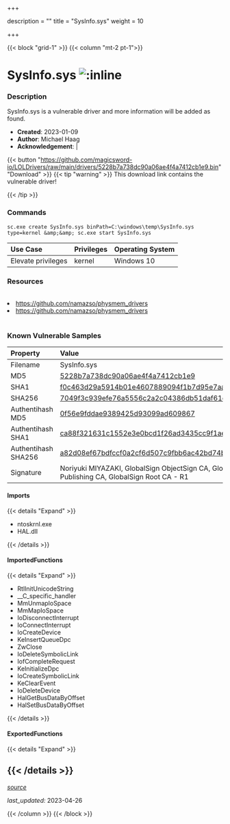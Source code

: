 +++

description = ""
title = "SysInfo.sys"
weight = 10

+++


{{< block "grid-1" >}}
{{< column "mt-2 pt-1">}}


# SysInfo.sys ![:inline](/images/twitter_verified.png) 


### Description

SysInfo.sys is a vulnerable driver and more information will be added as found.

- **Created**: 2023-01-09
- **Author**: Michael Haag
- **Acknowledgement**:  | [](https://twitter.com/)

{{< button "https://github.com/magicsword-io/LOLDrivers/raw/main/drivers/5228b7a738dc90a06ae4f4a7412cb1e9.bin" "Download" >}}
{{< tip "warning" >}}
This download link contains the vulnerable driver!

{{< /tip >}}

### Commands

```
sc.exe create SysInfo.sys binPath=C:\windows\temp\SysInfo.sys type=kernel &amp;&amp; sc.exe start SysInfo.sys
```

| Use Case | Privileges | Operating System | 
|:---- | ---- | ---- |
| Elevate privileges | kernel | Windows 10 |

### Resources
<br>
<li><a href=" https://github.com/namazso/physmem_drivers"> https://github.com/namazso/physmem_drivers</a></li>
<li><a href="https://github.com/namazso/physmem_drivers">https://github.com/namazso/physmem_drivers</a></li>
<br>

### Known Vulnerable Samples

| Property           | Value |
|:-------------------|:------|
| Filename           | SysInfo.sys |
| MD5                | [5228b7a738dc90a06ae4f4a7412cb1e9](https://www.virustotal.com/gui/file/5228b7a738dc90a06ae4f4a7412cb1e9) |
| SHA1               | [f0c463d29a5914b01e4607889094f1b7d95e7aaf](https://www.virustotal.com/gui/file/f0c463d29a5914b01e4607889094f1b7d95e7aaf) |
| SHA256             | [7049f3c939efe76a5556c2a2c04386db51daf61d56b679f4868bb0983c996ebb](https://www.virustotal.com/gui/file/7049f3c939efe76a5556c2a2c04386db51daf61d56b679f4868bb0983c996ebb) |
| Authentihash MD5   | [0f56e9fddae9389425d93099ad609867](https://www.virustotal.com/gui/search/authentihash%253A0f56e9fddae9389425d93099ad609867) |
| Authentihash SHA1  | [ca88f321631c1552e3e0bcd1f26ad3435cc9f1ae](https://www.virustotal.com/gui/search/authentihash%253Aca88f321631c1552e3e0bcd1f26ad3435cc9f1ae) |
| Authentihash SHA256| [a82d08ef67bdfccf0a2cf6d507c9fbb6ac42bd74bf2ade46ec07fe253deb6573](https://www.virustotal.com/gui/search/authentihash%253Aa82d08ef67bdfccf0a2cf6d507c9fbb6ac42bd74bf2ade46ec07fe253deb6573) |
| Signature         | Noriyuki MIYAZAKI, GlobalSign ObjectSign CA, GlobalSign Primary Object Publishing CA, GlobalSign Root CA - R1   |


#### Imports
{{< details "Expand" >}}
* ntoskrnl.exe
* HAL.dll

{{< /details >}}
#### ImportedFunctions
{{< details "Expand" >}}
* RtlInitUnicodeString
* __C_specific_handler
* MmUnmapIoSpace
* MmMapIoSpace
* IoDisconnectInterrupt
* IoConnectInterrupt
* IoCreateDevice
* KeInsertQueueDpc
* ZwClose
* IoDeleteSymbolicLink
* IofCompleteRequest
* KeInitializeDpc
* IoCreateSymbolicLink
* KeClearEvent
* IoDeleteDevice
* HalGetBusDataByOffset
* HalSetBusDataByOffset

{{< /details >}}
#### ExportedFunctions
{{< details "Expand" >}}

{{< /details >}}
-----



[*source*](https://github.com/magicsword-io/LOLDrivers/tree/main/yaml/sysinfo.yaml)

*last_updated:* 2023-04-26








{{< /column >}}
{{< /block >}}
